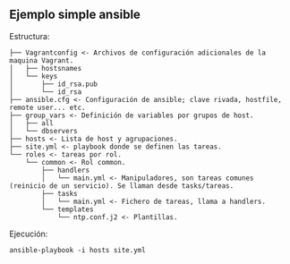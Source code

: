 Ejemplo simple ansible
----------------------

Estructura:

	├── Vagrantconfig <- Archivos de configuración adicionales de la maquina Vagrant.
	│   ├── hostsnames
	│   └── keys
	│		├── id_rsa.pub
	│  		└── id_rsa
	├── ansible.cfg <- Configuración de ansible; clave rivada, hostfile, remote user... etc.
	├── group_vars <- Definición de variables por grupos de host.
	│   ├── all
	│   └── dbservers
	├── hosts <- Lista de host y agrupaciones.
	├── site.yml <- playbook donde se definen las tareas.
	└── roles <- tareas por rol.
	    └── common <- Rol common.
	        ├── handlers
	        │   └── main.yml <- Manipuladores, son tareas comunes (reinicio de un servicio). Se llaman desde tasks/tareas.
	        ├── tasks
	        │   └── main.yml <- Fichero de tareas, llama a handlers.
	        └── templates
	            └── ntp.conf.j2 <- Plantillas.


Ejecución:

	ansible-playbook -i hosts site.yml

